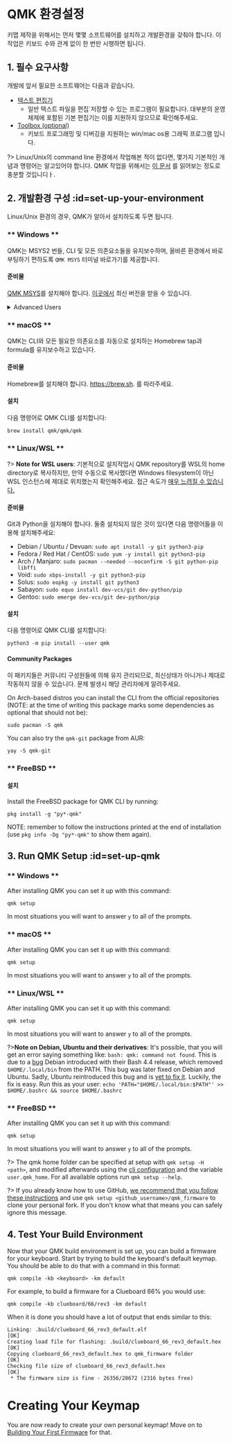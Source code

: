 # QMK 환경설정

키맵 제작을 위해서는 먼저 몇몇 소프트웨어를 설치하고 개발환경을 갖춰야 합니다. 이 작업은 키보드 수와 관계 없이 한 번만 시행하면 됩니다.

## 1. 필수 요구사항

개발에 앞서 필요한 소프트웨어는 다음과 같습니다.

* [텍스트 편집기](newbs_learn_more_resources.md#text-editor-resources)
  * 일반 텍스트 파일을 편집`저장할 수 있는 프로그램이 필요합니다. 대부분의 운영체제에 포함된 기본 편집기는 이를 지원하지 않으므로 확인해주세요.
* [Toolbox (optional)](https://github.com/qmk/qmk_toolbox)
  * 키보드 프로그래밍 및 디버깅을 지원하는 win/mac os용 그래픽 프로그램 입니다.

?> Linux/Unix의 command line 환경에서 작업해본 적이 없다면, 몇가지 기본적인 개념과 명령어는 알고있어야 합니다.
QMK 작업을 위해서는 [이 문서](newbs_learn_more_resources.md#command-line-resources) 를 읽어보는 정도로 충분할 것입니디ㅏ.

## 2. 개발환경 구성 :id=set-up-your-environment

Linux/Unix 환경의 경우, QMK가 알아서 설치하도록 두면 됩니다.

<!-- tabs:start -->

### ** Windows **

QMK는 MSYS2 번들, CLI 및 모든 의존요소들을 유지보수하며,  올바른 환경에서 바로 부팅하기 편하도록 `QMK MSYS` 터미널 바로가기를 제공합니다.

#### 준비물

[QMK MSYS](https://msys.qmk.fm/)를 설치해야 합니다. [이곳에서](https://github.com/qmk/qmk_distro_msys/releases/latest) 최신 버전을 받을 수 있습니다.

<details>
  <summary>Advanced Users</summary>

!> <b style="font-size:150%">이 작업은 초보자에게 권장하지 않습니다.</b>

MSYS2를 수동으로 설치하고자 한다면 다음 안내를 따라주세요.

#### 준비물

우선 [MSYS2](https://www.msys2.org)를 설치한 후, 열려있는 MSYS 터미널(보라색 아이콘)들을 모두 닫습니다. 그후 새 MinGW 64-bit 터미널을 시작메뉴에서 실행합니다.

!> **NOTE:** MinGW 64-bit 터미널과 설치시 열리는 MSYS 터미널은 *다릅니다*. 프롬프트에 "MSYS"가 아닌 "MINGW64"가 보라색으로 표시되야 하며, 그외 상세한 차이점은 [이 페이지를](https://www.msys2.org/wiki/MSYS2-introduction/#subsystems) 참고해주세요.


#### 설치

다음 명령어로 QMK CLI를 설치합니다:

    pacman --needed --noconfirm --disable-download-timeout -S git mingw-w64-x86_64-python-qmk

</details>

### ** macOS **

QMK는 CLI와 모든 필요한 의존요소를 자동으로 설치하는 Homebrew tap과 formula를 유지보수하고 있습니다.

#### 준비물

Homebrew를 설치해야 합니다. https://brew.sh. 를 따라주세요.

#### 설치

다음 명령어로 QMK CLI를 설치합니다:

    brew install qmk/qmk/qmk

### ** Linux/WSL **

?> **Note for WSL users**: 기본적으로 설치작업시 QMK repository를 WSL의 home directory로 복사하지만, 만약 수동으로 복사했다면 Windows filesystem이 아닌 WSL 인스턴스에 제대로 위치했는지 확인해주세요. 접근 속도가 [매우 느려질 수 있습니다.](https://github.com/microsoft/WSL/issues/4197)

#### 준비물

Git과 Python을 설치해야 합니다. 둘중 설치되지 않은 것이 있다면 다음 명령어들을 이용해 설치해주세요:

* Debian / Ubuntu / Devuan: `sudo apt install -y git python3-pip`
* Fedora / Red Hat / CentOS: `sudo yum -y install git python3-pip`
* Arch / Manjaro: `sudo pacman --needed --noconfirm -S git python-pip libffi`
* Void: `sudo xbps-install -y git python3-pip`
* Solus: `sudo eopkg -y install git python3`
* Sabayon: `sudo equo install dev-vcs/git dev-python/pip`
* Gentoo: `sudo emerge dev-vcs/git dev-python/pip`

#### 설치

다음 명령어로 QMK CLI를 설치합니다:

    python3 -m pip install --user qmk

#### Community Packages

이 패키지들은 커뮤니티 구성원들에 의해 유지 관리되므로, 최신상태가 아니거나 제대로 작동하지 않을 수 있습니다. 문제 발생시 해당 관리자에게 알려주세요.

On Arch-based distros you can install the CLI from the official repositories (NOTE: at the time of writing this package marks some dependencies as optional that should not be):

    sudo pacman -S qmk

You can also try the `qmk-git` package from AUR:

    yay -S qmk-git

###  ** FreeBSD **

#### 설치

Install the FreeBSD package for QMK CLI by running:

    pkg install -g "py*-qmk"

NOTE: remember to follow the instructions printed at the end of installation (use `pkg info -Dg "py*-qmk"` to show them again).

<!-- tabs:end -->

## 3. Run QMK Setup :id=set-up-qmk

<!-- tabs:start -->

### ** Windows **

After installing QMK you can set it up with this command:

    qmk setup

In most situations you will want to answer `y` to all of the prompts.

### ** macOS **

After installing QMK you can set it up with this command:

    qmk setup

In most situations you will want to answer `y` to all of the prompts.

### ** Linux/WSL **

After installing QMK you can set it up with this command:

    qmk setup

In most situations you will want to answer `y` to all of the prompts.

?>**Note on Debian, Ubuntu and their derivatives**:
It's possible, that you will get an error saying something like: `bash: qmk: command not found`.
This is due to a [bug](https://bugs.debian.org/cgi-bin/bugreport.cgi?bug=839155) Debian introduced with their Bash 4.4 release, which removed `$HOME/.local/bin` from the PATH. This bug was later fixed on Debian and Ubuntu.
Sadly, Ubuntu reintroduced this bug and is [yet to fix it](https://bugs.launchpad.net/ubuntu/+source/bash/+bug/1588562).
Luckily, the fix is easy. Run this as your user: `echo 'PATH="$HOME/.local/bin:$PATH"' >> $HOME/.bashrc && source $HOME/.bashrc`

###  ** FreeBSD **

After installing QMK you can set it up with this command:

    qmk setup

In most situations you will want to answer `y` to all of the prompts.

<!-- tabs:end -->

?> The qmk home folder can be specified at setup with `qmk setup -H <path>`, and modified afterwards using the [cli configuration](cli_configuration.md?id=single-key-example) and the variable `user.qmk_home`. For all available options run `qmk setup --help`.

?> If you already know how to use GitHub, [we recommend that you follow these instructions](getting_started_github.md) and use `qmk setup <github_username>/qmk_firmware` to clone your personal fork. If you don't know what that means you can safely ignore this message.

## 4. Test Your Build Environment

Now that your QMK build environment is set up, you can build a firmware for your keyboard. Start by trying to build the keyboard's default keymap. You should be able to do that with a command in this format:

    qmk compile -kb <keyboard> -km default

For example, to build a firmware for a Clueboard 66% you would use:

    qmk compile -kb clueboard/66/rev3 -km default

When it is done you should have a lot of output that ends similar to this:

```
Linking: .build/clueboard_66_rev3_default.elf                                                       [OK]
Creating load file for flashing: .build/clueboard_66_rev3_default.hex                               [OK]
Copying clueboard_66_rev3_default.hex to qmk_firmware folder                                        [OK]
Checking file size of clueboard_66_rev3_default.hex                                                 [OK]
 * The firmware size is fine - 26356/28672 (2316 bytes free)
```

# Creating Your Keymap

You are now ready to create your own personal keymap! Move on to [Building Your First Firmware](newbs_building_firmware.md) for that.
